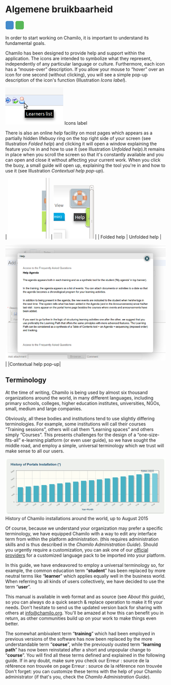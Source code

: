 # Algemene bruikbaarheid

![](../../.gitbook/assets/images20%20%282%29.png) ![](../../.gitbook/assets/images23%20%282%29.png)

In order to start working on Chamilo, it is important to understand its fundamental goals.

Chamilo has been designed to provide help and support within the application. The icons are intended to symbolize what they represent, independently of any particular language or culture. Furthermore, each icon has a “mouse-over” description. If you allow your mouse to “hover” over an icon for one second \(without clicking\), you will see a simple pop-up description of the icon's function \(Illustration _Icons label_\).

![](../../.gitbook/assets/images2%20%282%29.png) Icons label

There is also an online _help_ facility on most pages which appears as a partially hidden lifebuoy ring on the top right side of your screen \(see Illustration _Folded help_\) and clicking it will open a window explaining the feature you're in and how to use it \(see Illustration _Unfolded help_\).It remains in place when you scroll the screen so that it's constantly available and you can open and close it without affecting your current work. When you click the buoy, a small guide will open up, explaining the tool you're in and how to use it \(see Illustration _Contextual help pop-up_\).

\| ![](../../.gitbook/assets/images3%20%282%29.png) \| ![](../../.gitbook/assets/illustration_4.png) \| \| Folded help \| Unfolded help \|

![](../../.gitbook/assets/images5%20%282%29.png)\| \|Contextual help pop-up\|

## Terminology <a id="terminology"></a>

At the time of writing, Chamilo is being used by almost six thousand organizations around the world, in many different languages, including primary schools, colleges, higher education institutes, universities, NGOs, small, medium and large companies.

Obviously, all these bodies and institutions tend to use slightly differing terminologies. For example, some institutions will call their courses “Training sessions”, others will call them “Learning spaces” and others simply “Courses”. This presents challenges for the design of a “one-size-fits-all” e-learning platform \(or even user guide\), so we have sought the middle road, and employ a simple, universal terminology which we trust will make sense to all our users.

![](../../.gitbook/assets/images4%20%281%29.png) History of Chamilo installations around the world, up to August 2015

Of course, because we understand your organization may prefer a specific terminology, we have equipped Chamilo with a way to edit any interface term from within the platform administration. \(this requires administration skills and is thus described in the _Chamilo Administration Guide_\). Should you urgently require a customization, you can ask one of our [official providers](http://www.chamilo.org/en/providers) for a customized language pack to be imported into your platform.

In this guide, we have endeavored to employ a universal terminology so, for example, the common education term “**student**” has been replaced by more neutral terms like “**learner**” which applies equally well in the business world. When referring to all kinds of users collectively, we have decided to use the term “**user**”.

This manual is available in web format and as source \(see _About this guide_\), so you can always do a quick search & replace operation to make it fit your needs. Don't hesitate to send us the updated version back for sharing with others at info@chamilo.org. You'll be amazed at how this can benefit you in return, as other communities build up on your work to make things even better.

The somewhat ambivalent term “**training**” which had been employed in previous versions of the software has now been replaced by the more understandable term “**course**”, while the previously ousted term “**learning path**” has now been reinstated after a short and unpopular change to “**course**”. You will find all these terms defined and explained in the following guide. If in any doubt, make sure you check our Erreur : source de la référence non trouvée on page Erreur : source de la référence non trouvée Don't forget: you can customize these terms with the help of your Chamilo administrator \(if that's you, check the _Chamilo Administration Guide_\).

